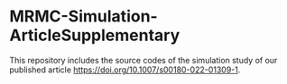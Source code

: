 # MRMC-Simulation-ArticleSupplementary
This repository includes the source codes of the simulation study of our published article https://doi.org/10.1007/s00180-022-01309-1.
